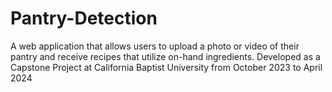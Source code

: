 # Pantry-Detection
A web application that allows users to upload a photo or video of their pantry and receive recipes that utilize on-hand ingredients.
Developed as a Capstone Project at California Baptist University from October 2023 to April 2024
